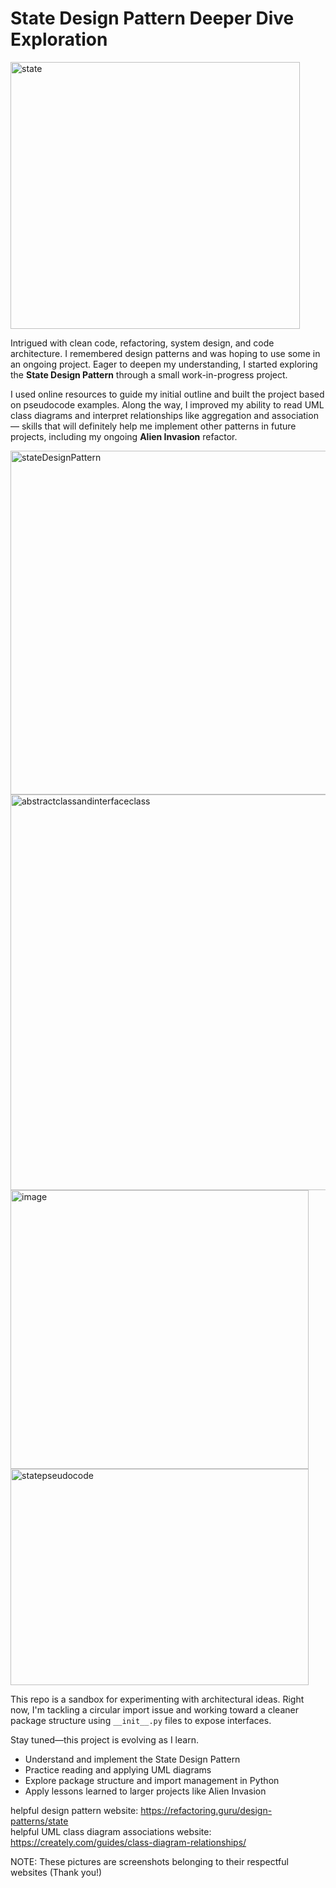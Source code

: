 # State Design Pattern Deeper Dive Exploration

<img width="463" height="427" alt="state" src="https://github.com/user-attachments/assets/2be95755-dd5e-4741-a269-b71faa90807b" />


Intrigued with clean code, refactoring, system design, and code architecture. I remembered design patterns and was hoping to use some in an ongoing project. Eager to deepen my understanding, I started exploring the **State Design Pattern** through a small work-in-progress project.

I used online resources to guide my initial outline and built the project based on pseudocode examples. Along the way, I improved my ability to read UML class diagrams and interpret relationships like aggregation and association — skills that will definitely help me implement other patterns in future projects, including my ongoing **Alien Invasion** refactor.

<img width="773" height="550" alt="stateDesignPattern" src="https://github.com/user-attachments/assets/f483e9a6-d9df-4e9a-8a4e-a206b025c904" />

<img width="821" height="633" alt="abstractclassandinterfaceclass" src="https://github.com/user-attachments/assets/f138a1c8-60e2-45ec-b7b0-4f776695b638" />
<img width="477" height="446" alt="image" src="https://github.com/user-attachments/assets/116cd16f-02de-4e3c-aa6f-58c8b699c031" />
<img width="477" height="346" alt="statepseudocode" src="https://github.com/user-attachments/assets/71b709ce-dcd6-4db3-a4e4-7df22a45a0d7" />




This repo is a sandbox for experimenting with architectural ideas. Right now, I'm tackling a circular import issue and working toward a cleaner package structure using `__init__.py` files to expose interfaces.

Stay tuned—this project is evolving as I learn.




- Understand and implement the State Design Pattern
- Practice reading and applying UML diagrams
- Explore package structure and import management in Python
- Apply lessons learned to larger projects like Alien Invasion


helpful design pattern website: https://refactoring.guru/design-patterns/state  
helpful UML class diagram associations website: https://creately.com/guides/class-diagram-relationships/  

NOTE: These pictures are screenshots belonging to their respectful websites (Thank you!)
